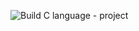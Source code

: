 ![Build](https://github.com/RomanR-dev/C_Lab_Proj/workflows/Build/badge.svg?branch=main)
C language - project
